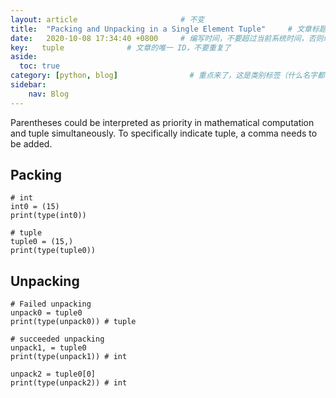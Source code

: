 ```yaml
---
layout: article                       # 不变
title:  "Packing and Unpacking in a Single Element Tuple"     # 文章标题
date:   2020-10-08 17:34:40 +0800     # 编写时间，不要超过当前系统时间，否则编译不通过
key:   tuple              # 文章的唯一 ID，不要重复了
aside:
  toc: true
category: [python, blog]                # 重点来了，这是类别标签（什么名字都可以，别和其他标签重了）
sidebar:
    nav: Blog
---
```

Parentheses could be interpreted as priority in mathematical computation and tuple simultaneously. To specifically indicate tuple, a comma needs to be added.
## Packing ##
```
# int
int0 = (15)
print(type(int0))

# tuple
tuple0 = (15,)
print(type(tuple0))
```
## Unpacking ##
```
# Failed unpacking
unpack0 = tuple0
print(type(unpack0)) # tuple

# succeeded unpacking
unpack1, = tuple0
print(type(unpack1)) # int

unpack2 = tuple0[0]
print(type(unpack2)) # int
```